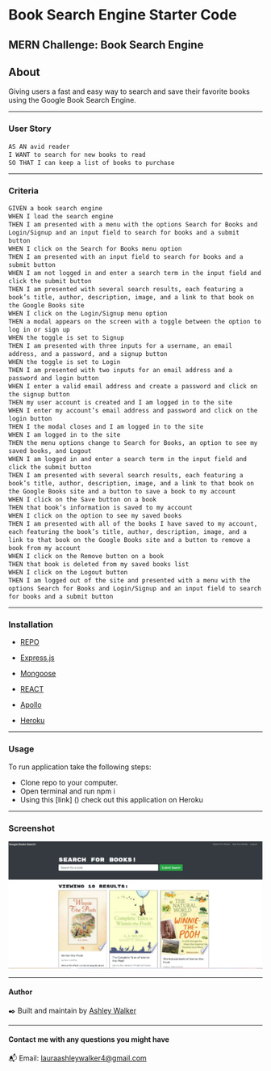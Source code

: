 # Book Search Engine Starter Code
MERN Challenge: Book Search Engine
---
## About

Giving users a fast and easy way to search and save their favorite books using the Google Book Search Engine. 

---

### User Story
```
AS AN avid reader
I WANT to search for new books to read
SO THAT I can keep a list of books to purchase
```
---

### Criteria
```
GIVEN a book search engine
WHEN I load the search engine
THEN I am presented with a menu with the options Search for Books and Login/Signup and an input field to search for books and a submit button
WHEN I click on the Search for Books menu option
THEN I am presented with an input field to search for books and a submit button
WHEN I am not logged in and enter a search term in the input field and click the submit button
THEN I am presented with several search results, each featuring a book’s title, author, description, image, and a link to that book on the Google Books site
WHEN I click on the Login/Signup menu option
THEN a modal appears on the screen with a toggle between the option to log in or sign up
WHEN the toggle is set to Signup
THEN I am presented with three inputs for a username, an email address, and a password, and a signup button
WHEN the toggle is set to Login
THEN I am presented with two inputs for an email address and a password and login button
WHEN I enter a valid email address and create a password and click on the signup button
THEN my user account is created and I am logged in to the site
WHEN I enter my account’s email address and password and click on the login button
THEN I the modal closes and I am logged in to the site
WHEN I am logged in to the site
THEN the menu options change to Search for Books, an option to see my saved books, and Logout
WHEN I am logged in and enter a search term in the input field and click the submit button
THEN I am presented with several search results, each featuring a book’s title, author, description, image, and a link to that book on the Google Books site and a button to save a book to my account
WHEN I click on the Save button on a book
THEN that book’s information is saved to my account
WHEN I click on the option to see my saved books
THEN I am presented with all of the books I have saved to my account, each featuring the book’s title, author, description, image, and a link to that book on the Google Books site and a button to remove a book from my account
WHEN I click on the Remove button on a book
THEN that book is deleted from my saved books list
WHEN I click on the Logout button
THEN I am logged out of the site and presented with a menu with the options Search for Books and Login/Signup and an input field to search for books and a submit button
```
---

### Installation

- [REPO](https://github.com/lawalker4/thesocialapi/tree/develop)

- [Express.js](https://expressjs.com/en/starter/installing.html)

- [Mongoose](https://www.npmjs.com/package/mongoose)

- [REACT](https://reactjs.org/)

- [Apollo](https://www.apollographql.com/docs/studio/explorer/explorer/)

- [Heroku](www.heroku.com)

---

### Usage

To run application take the following steps:

- Clone repo to your computer.
- Open terminal and run npm i
- Using this [link] () check out this application on Heroku

---

### Screenshot

![Screenshot](./images/Screenshot.JPG)

---

#### Author

:black_nib:	Built and maintain by [Ashley Walker](https://github.com/lawalker4)

---

#### Contact me with any questions you might have
:mailbox_with_mail:
Email: lauraashleywalker4@gmail.com
